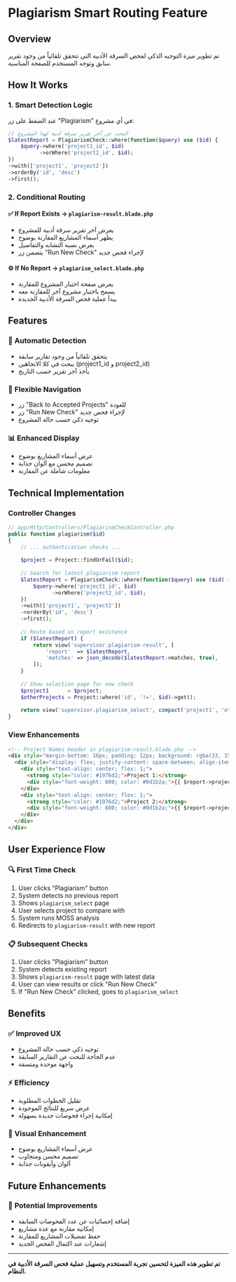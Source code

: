 # Plagiarism Smart Routing Feature

## Overview
تم تطوير ميزة التوجيه الذكي لفحص السرقة الأدبية التي تتحقق تلقائياً من وجود تقرير سابق وتوجه المستخدم للصفحة المناسبة.

## How It Works

### 1. **Smart Detection Logic**
عند الضغط على زر "Plagiarism" في أي مشروع:

```php
// البحث عن آخر تقرير سرقة أدبية لهذا المشروع
$latestReport = PlagiarismCheck::where(function($query) use ($id) {
    $query->where('project1_id', $id)
          ->orWhere('project2_id', $id);
})
->with(['project1', 'project2'])
->orderBy('id', 'desc')
->first();
```

### 2. **Conditional Routing**

#### ✅ **If Report Exists** → `plagiarism-result.blade.php`
- يعرض آخر تقرير سرقة أدبية للمشروع
- يظهر أسماء المشاريع المقارنة بوضوح
- يعرض نسبة التشابه والتفاصيل
- يتضمن زر "Run New Check" لإجراء فحص جديد

#### ⚙️ **If No Report** → `plagiarism_select.blade.php`
- يعرض صفحة اختيار المشروع للمقارنة
- يسمح باختيار مشروع آخر للمقارنة معه
- يبدأ عملية فحص السرقة الأدبية الجديدة

## Features

### 🎯 **Automatic Detection**
- يتحقق تلقائياً من وجود تقارير سابقة
- يبحث في كلا الاتجاهين (project1_id و project2_id)
- يأخذ آخر تقرير حسب التاريخ

### 🔄 **Flexible Navigation**
- زر "Back to Accepted Projects" للعودة
- زر "Run New Check" لإجراء فحص جديد
- توجيه ذكي حسب حالة المشروع

### 📊 **Enhanced Display**
- عرض أسماء المشاريع بوضوح
- تصميم محسن مع ألوان جذابة
- معلومات شاملة عن المقارنة

## Technical Implementation

### Controller Changes
```php
// app/Http/Controllers/PlagiarismCheckController.php
public function plagiarism($id)
{
    // ... authentication checks ...
    
    $project = Project::findOrFail($id);
    
    // Search for latest plagiarism report
    $latestReport = PlagiarismCheck::where(function($query) use ($id) {
        $query->where('project1_id', $id)
              ->orWhere('project2_id', $id);
    })
    ->with(['project1', 'project2'])
    ->orderBy('id', 'desc')
    ->first();
    
    // Route based on report existence
    if ($latestReport) {
        return view('supervisor.plagiarism-result', [
            'report'  => $latestReport,
            'matches' => json_decode($latestReport->matches, true),
        ]);
    }
    
    // Show selection page for new check
    $project1      = $project;
    $otherProjects = Project::where('id', '!=', $id)->get();
    
    return view('supervisor.plagiarism_select', compact('project1', 'otherProjects'));
}
```

### View Enhancements
```html
<!-- Project Names Header in plagiarism-result.blade.php -->
<div style="margin-bottom: 16px; padding: 12px; background: rgba(33, 150, 243, 0.1); border-radius: 8px; border: 1px solid rgba(33, 150, 243, 0.2);">
  <div style="display: flex; justify-content: space-between; align-items: center; flex-wrap: wrap; gap: 10px;">
    <div style="text-align: center; flex: 1;">
      <strong style="color: #1976d2;">Project 1:</strong>
      <div style="font-weight: 600; color: #0d1b2a;">{{ $report->project1->title ?? 'Unknown Project' }}</div>
    </div>
    <div style="text-align: center; flex: 1;">
      <strong style="color: #1976d2;">Project 2:</strong>
      <div style="font-weight: 600; color: #0d1b2a;">{{ $report->project2->title ?? 'Unknown Project' }}</div>
    </div>
  </div>
</div>
```

## User Experience Flow

### 🔍 **First Time Check**
1. User clicks "Plagiarism" button
2. System detects no previous report
3. Shows `plagiarism_select` page
4. User selects project to compare with
5. System runs MOSS analysis
6. Redirects to `plagiarism-result` with new report

### 📋 **Subsequent Checks**
1. User clicks "Plagiarism" button
2. System detects existing report
3. Shows `plagiarism-result` page with latest data
4. User can view results or click "Run New Check"
5. If "Run New Check" clicked, goes to `plagiarism_select`

## Benefits

### ✅ **Improved UX**
- توجيه ذكي حسب حالة المشروع
- عدم الحاجة للبحث عن التقارير السابقة
- واجهة موحدة ومتسقة

### ⚡ **Efficiency**
- تقليل الخطوات المطلوبة
- عرض سريع للنتائج الموجودة
- إمكانية إجراء فحوصات جديدة بسهولة

### 🎨 **Visual Enhancement**
- عرض أسماء المشاريع بوضوح
- تصميم محسن ومتجاوب
- ألوان وأيقونات جذابة

## Future Enhancements

### 🔮 **Potential Improvements**
- إضافة إحصائيات عن عدد الفحوصات السابقة
- إمكانية مقارنة مع عدة مشاريع
- حفظ تفضيلات المشاريع للمقارنة
- إشعارات عند اكتمال الفحص الجديد

---

**تم تطوير هذه الميزة لتحسين تجربة المستخدم وتسهيل عملية فحص السرقة الأدبية في النظام.**
